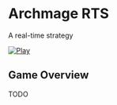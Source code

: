 # Archmage RTS

A real-time strategy

<a href="https://zacharybohn.github.io/Archmages/" target="_blank">
  <img src="https://img.shields.io/badge/Play-28a745?style=for-the-badge&logo=google-chrome&logoColor=white" alt="Play">
</a>

## Game Overview

TODO
